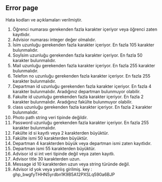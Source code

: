 ## Error page
Hata kodları ve açıklamaları verilmiştir.

1. Öğrenci numarası gerekenden fazla karakter içeriyor veya öğrenci zaten kayıtlıdır.
2. Advisior numarası integer değer olmalıdır.
3. İsim uzunluğu gerekenden fazla karakter içeriyor. En fazla 105 karakter bulunmalıdır.
4. Soyİsim uzunluğu gerekenden fazla karakter içeriyor. En fazla 50 karakter bulunmalıdır.
5. Mail uzunluğu gerekenden fazla karakter içeriyor. En fazla 255 karakter bulunmalıdır.
6. Telefon no uzunluğu gerekenden fazla karakter içeriyor. En fazla 255 karakter bulunmalıdır.
7. Departman id uzunluğu gerekenden fazla karakter içeriyor. En fazla 4 karakter bulunmalıdır. Aradığınız departman bulunmuyor olabilir.
8. Fakulte id uzunluğu gerekenden fazla karakter içeriyor. En fazla 2 karakter bulunmalıdır. Aradığınız fakülte bulunmuyor olabilir.
9. class uzunluğu gerekenden fazla karakter içeriyor. En fazla 2 karakter bulunmalıdır.
10. Photo path string veri tipinde değildir.
11. Password uzunluğu gerekenden fazla karakter içeriyor. En fazla 255 karakter bulunmalıdır.
12. Fakülte id si kayıtlı veya 2 karakterden büyüktür. 
13. Fakülte ismi 50 karakterden büyüktür.
14. Departman 4 karakterden büyük veya departman ismi zaten kayıtlıdır.
15. Departman ismi 55 karakterden büyüktür.
16. Advisor id si int veri tipinde değil veya zaten kayıtlı.
17. Advisor title 30 karakterden uzun.
18. Message id 10 karakterden uzun veya string türünde değil.
19. Advisor id yok veya yanlış girilmiş.
key : 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

